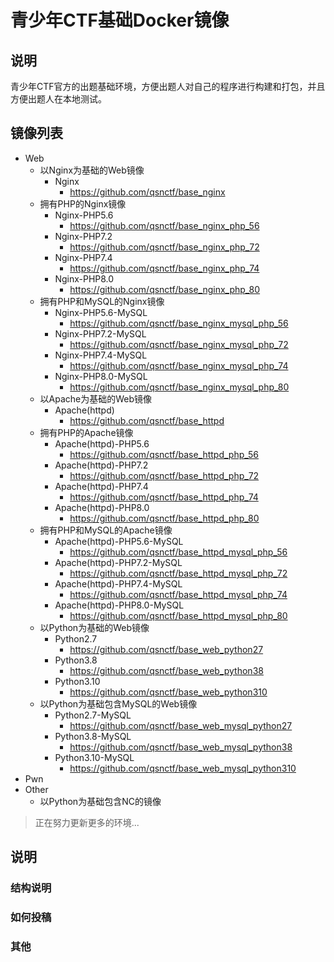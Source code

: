 # 青少年CTF基础Docker镜像
## 说明
青少年CTF官方的出题基础环境，方便出题人对自己的程序进行构建和打包，并且方便出题人在本地测试。


## 镜像列表
- Web
    - 以Nginx为基础的Web镜像
      - Nginx
        - https://github.com/qsnctf/base_nginx
    - 拥有PHP的Nginx镜像
      - Nginx-PHP5.6
        - https://github.com/qsnctf/base_nginx_php_56
      - Nginx-PHP7.2
        - https://github.com/qsnctf/base_nginx_php_72
      - Nginx-PHP7.4
        - https://github.com/qsnctf/base_nginx_php_74
      - Nginx-PHP8.0
        - https://github.com/qsnctf/base_nginx_php_80
    - 拥有PHP和MySQL的Nginx镜像
      - Nginx-PHP5.6-MySQL
        - https://github.com/qsnctf/base_nginx_mysql_php_56
      - Nginx-PHP7.2-MySQL
        - https://github.com/qsnctf/base_nginx_mysql_php_72
      - Nginx-PHP7.4-MySQL
        - https://github.com/qsnctf/base_nginx_mysql_php_74
      - Nginx-PHP8.0-MySQL
        - https://github.com/qsnctf/base_nginx_mysql_php_80
    - 以Apache为基础的Web镜像
      - Apache(httpd)
        - https://github.com/qsnctf/base_httpd
    - 拥有PHP的Apache镜像
      - Apache(httpd)-PHP5.6
        - https://github.com/qsnctf/base_httpd_php_56
      - Apache(httpd)-PHP7.2
        - https://github.com/qsnctf/base_httpd_php_72
      - Apache(httpd)-PHP7.4
        - https://github.com/qsnctf/base_httpd_php_74
      - Apache(httpd)-PHP8.0
        - https://github.com/qsnctf/base_httpd_php_80
    - 拥有PHP和MySQL的Apache镜像
      - Apache(httpd)-PHP5.6-MySQL
        - https://github.com/qsnctf/base_httpd_mysql_php_56
      - Apache(httpd)-PHP7.2-MySQL
        - https://github.com/qsnctf/base_httpd_mysql_php_72
      - Apache(httpd)-PHP7.4-MySQL
        - https://github.com/qsnctf/base_httpd_mysql_php_74
      - Apache(httpd)-PHP8.0-MySQL
        - https://github.com/qsnctf/base_httpd_mysql_php_80
    - 以Python为基础的Web镜像
      - Python2.7
        - https://github.com/qsnctf/base_web_python27
      - Python3.8
        - https://github.com/qsnctf/base_web_python38
      - Python3.10
        - https://github.com/qsnctf/base_web_python310
    - 以Python为基础包含MySQL的Web镜像
      - Python2.7-MySQL
        - https://github.com/qsnctf/base_web_mysql_python27
      - Python3.8-MySQL
        - https://github.com/qsnctf/base_web_mysql_python38
      - Python3.10-MySQL
        - https://github.com/qsnctf/base_web_mysql_python310
- Pwn
- Other
  - 以Python为基础包含NC的镜像

> 正在努力更新更多的环境...

## 说明
### 结构说明

### 如何投稿

### 其他